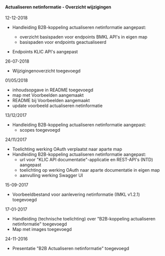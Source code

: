 ﻿#### Actualiseren netinformatie - Overzicht wijzigingen

12-12-2018
- Handleiding B2B-koppeling actualiseren netinformatie aangepast:
  - overzicht basispaden voor endpoints BMKL API's in eigen map
  - basispaden voor endpoints geactualiseerd

- Endpoints KLIC API's aangepast

26-07-2018
- Wijzigingenoverzicht toegevoegd

01/05/2018
- inhoudsopgave in README toegevoegd
- map met Voorbeelden aangemaakt
- README bij Voorbeelden aangemaakt
- update voorbeeld actualiseren netinformatie

13/12/2017
- Handleiding B2B-koppeling actualiseren netinformatie aangepast:
  - scopes toegevoegd

24/11/2017
- Toelichting werking OAuth verplaatst naar aparte map
- Handleiding B2B-koppeling actualiseren netinformatie aangepast:
  - url voor "KLIC API documentatie"-applicatie en REST-API's (NTD) aangepast
  - toelichting op werking OAuth naar aparte documentatie in eigen map
  - aanvulling werking Swagger UI

15-09-2017
- Voorbeeldbestand voor aanlevering netinformatie (IMKL v1.2.1) toegevoegd

17-01-2017
- Handleiding (technische toelichting) over "B2B-koppeling actualiseren netinformatie" toegevoegd
- Map met images toegevoegd

24-11-2016
- Presentatie "B2B Actualiseren netinformatie" toegevoegd